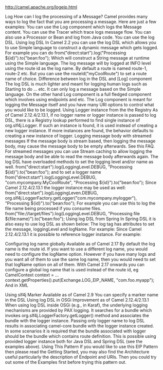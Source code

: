 http://camel.apache.org/logeip.html

Log
How can I log the processing of a Message?
Camel provides many ways to log the fact that you are processing a message. Here are just a few examples:
You can use the Log component which logs the Message content.
You can use the Tracer which trace logs message flow.
You can also use a Processor or Bean and log from Java code.
You can use the log DSL.
Using log DSL
In Camel 2.2 you can use the log DSL which allows you to use Simple language to construct a dynamic message which gets logged.
For example you can do
from("direct:start").log("Processing ${id}").to("bean:foo");
Which will construct a String message at runtime using the Simple language. The log message will by logged at INFO level using the route id as the log name. By default a route is named route-1, route-2 etc. But you can use the routeId("myCoolRoute") to set a route name of choice.
Difference between log in the DSL and [Log] component
The log DSL is much lighter and meant for logging human logs such as Starting to do ... etc. It can only log a message based on the Simple language. On the other hand Log component is a full fledged component which involves using endpoints and etc. The Log component is meant for logging the Message itself and you have many URI options to control what you would like to be logged.
Using Logger instance from the the Registry
As of Camel 2.12.4/2.13.1, if no logger name or logger instance is passed to log DSL, there is a Registry lookup performed to find single instance of org.slf4j.Logger. If such an instance is found, it is used instead of creating a new logger instance. If more instances are found, the behavior defaults to creating a new instance of logger.
Logging message body with streamed messages
If the message body is stream based, then logging the message body, may cause the message body to be empty afterwards. See this FAQ. For streamed messages you can use Stream caching to allow logging the message body and be able to read the message body afterwards again.
The log DSL have overloaded methods to set the logging level and/or name as well.
from("direct:start").log(LoggingLevel.DEBUG, "Processing ${id}").to("bean:foo");
and to set a logger name
from("direct:start").log(LoggingLevel.DEBUG, "com.mycompany.MyCoolRoute", "Processing ${id}").to("bean:foo");
Since Camel 2.12.4/2.13.1 the logger instance may be used as well:
from("direct:start").log(LoggingLeven.DEBUG, org.slf4j.LoggerFactory.getLogger("com.mycompany.mylogger"), "Processing ${id}").to("bean:foo");
For example you can use this to log the file name being processed if you consume files.
from("file://target/files").log(LoggingLevel.DEBUG, "Processing file ${file:name}").to("bean:foo");
Using log DSL from Spring
In Spring DSL it is also easy to use log DSL as shown below:
<route id="foo">
    <from uri="direct:foo"/>
    <log message="Got ${body}"/>
    <to uri="mock:foo"/>
</route>
The log tag has attributes to set the message, loggingLevel and logName. For example:
<route id="baz">
    <from uri="direct:baz"/>
    <log message="Me Got ${body}" loggingLevel="FATAL" logName="com.mycompany.MyCoolRoute"/>
    <to uri="mock:baz"/>
</route>
Since Camel 2.12.4/2.13.1 it is possible to reference logger instance. For example:
<bean id="myLogger" class="org.slf4j.LoggerFactory" factory-method="getLogger" xmlns="http://www.springframework.org/schema/beans">
    <constructor-arg value="com.mycompany.mylogger" />
</bean>
 
<route id="moo" xmlns="http://camel.apache.org/schema/spring">
    <from uri="direct:moo"/>
    <log message="Me Got ${body}" loggingLevel="INFO" loggerRef="myLogger"/>
    <to uri="mock:baz"/>
</route>
Configuring log name globally
Available as of Camel 2.17
By default the log name is the route id. If you want to use a different log name, you would need to configure the logName option. However if you have many logs and you want all of them to use the same log name, then you would need to set that logName option on all of them.
With Camel 2.17 onwards you can configure a global log name that is used instead of the route id, eg
CamelContext context = ...
context.getProperties().put(Exchange.LOG_EIP_NAME, "com.foo.myapp");
And in XML
<camelContext ...>
  <properties>
    <property key="CamelLogEipName" value="com.foo.myapp"/>
  </properties>
 
Using slf4j Marker
Available as of Camel 2.9
You can specify a marker name in the DSL
<route id="baz">
    <from uri="direct:baz"/>
    <log message="Me Got ${body}" loggingLevel="FATAL" logName="com.mycompany.MyCoolRoute" marker="myMarker"/>
    <to uri="mock:baz"/>
</route>
Using log DSL in OSGi
Improvement as of Camel 2.12.4/2.13.1
When using log DSL inside OSGi (e.g., in Karaf), the underlying logging mechanisms are provided by PAX logging. It searches for a bundle which invokes org.slf4j.LoggerFactory.getLogger() method and associates the bundle with the logger instance. Passing only logger name to log DSL results in associating camel-core bundle with the logger instance created.
In some scenarios it is required that the bundle associated with logger should be the bundle which contains route definition. This is possible using provided logger instance both for Java DSL and Spring DSL (see the examples above).
Using This Pattern
If you would like to use this EIP Pattern then please read the Getting Started, you may also find the Architecture useful particularly the description of Endpoint and URIs. Then you could try out some of the Examples first before trying this pattern out.